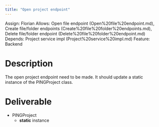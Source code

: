 ```yaml
---
title: "Open project endpoint"
---
```

Assign: Florian 
Allows: Open file endpoint (Open%20file%20endpoint.md), Create file/folder endpoints (Create%20file%20folder%20endpoints.md), Delete file/folder endpoint (Delete%20file%20folder%20endpoint.md)
Depends: Project service impl (Project%20service%20impl.md)
Feature: Backend

# Description

The open project endpoint need to be made. It should update a static instance of the PINGProject class.

# Deliverable

- PINGProject
    - **static** instance
